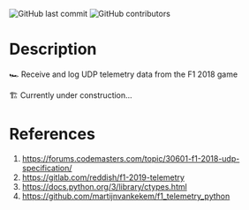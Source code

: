 ![GitHub last commit](https://img.shields.io/github/last-commit/ruankie/f1-udp-telemetry)
![GitHub contributors](https://img.shields.io/github/contributors/ruankie/f1-udp-telemetry) 

# Description
🏎 Receive and log UDP telemetry data from the F1 2018 game

🏗 Currently under construction...

# References
1. https://forums.codemasters.com/topic/30601-f1-2018-udp-specification/
1. https://gitlab.com/reddish/f1-2019-telemetry
1. https://docs.python.org/3/library/ctypes.html
1. https://github.com/martijnvankekem/f1_telemetry_python